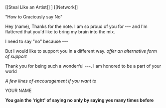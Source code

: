 [[Steal Like an Artist]] ] [[Network]]
 
"How to Graciously say No"


Hey (name),
Thanks for the note. I am so proud of you for --- and I'm flattered that you'd like to bring my brain into the mix.

I need to say "no" because ---

But I would like to support you in a different way. *offer an alternative form of support*

Thank you for being such a wonderful ---. I am honored to be a part of your world

*A few lines of encouragement if you want to*

YOUR NAME

**You gain the 'right' of saying no only by saying yes many times before**